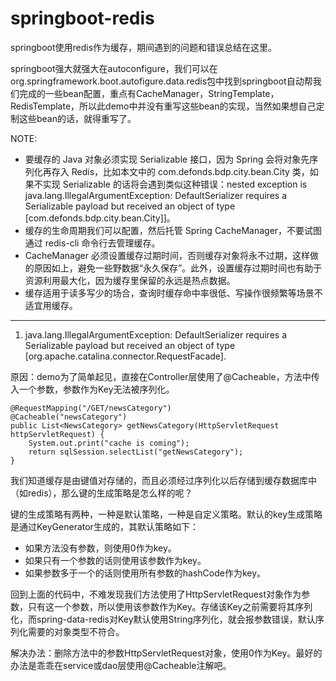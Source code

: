 # springboot-redis
springboot使用redis作为缓存，期间遇到的问题和错误总结在这里。

springboot强大就强大在autoconfigure，我们可以在org.springframework.boot.autofigure.data.redis包中找到springboot自动帮我们完成的一些bean配置，重点有CacheManager，StringTemplate，RedisTemplate，所以此demo中并没有重写这些bean的实现，当然如果想自己定制这些bean的话，就得重写了。

NOTE:

+ 要缓存的 Java 对象必须实现 Serializable 接口，因为 Spring 会将对象先序列化再存入 Redis，比如本文中的 com.defonds.bdp.city.bean.City 类，如果不实现 Serializable 的话将会遇到类似这种错误：nested exception is java.lang.IllegalArgumentException: DefaultSerializer requires a Serializable payload but received an object of type [com.defonds.bdp.city.bean.City]]。
+ 缓存的生命周期我们可以配置，然后托管 Spring CacheManager，不要试图通过 redis-cli 命令行去管理缓存。
+ CacheManager 必须设置缓存过期时间，否则缓存对象将永不过期，这样做的原因如上，避免一些野数据“永久保存”。此外，设置缓存过期时间也有助于资源利用最大化，因为缓存里保留的永远是热点数据。
+ 缓存适用于读多写少的场合，查询时缓存命中率很低、写操作很频繁等场景不适宜用缓存。

- - -
1. java.lang.IllegalArgumentException: DefaultSerializer requires a Serializable payload but received an object of type [org.apache.catalina.connector.RequestFacade].

原因：demo为了简单起见，直接在Controller层使用了@Cacheable，方法中传入一个参数，参数作为Key无法被序列化。

    @RequestMapping("/GET/newsCategory")
    @Cacheable("newsCategory")
    public List<NewsCategory> getNewsCategory(HttpServletRequest httpServletRequest) {
        System.out.print("cache is coming");
        return sqlSession.selectList("getNewsCategory");
    }

我们知道缓存是由键值对存储的，而且必须经过序列化以后存储到缓存数据库中（如redis），那么键的生成策略是怎么样的呢？

键的生成策略有两种，一种是默认策略，一种是自定义策略。默认的key生成策略是通过KeyGenerator生成的，其默认策略如下：
+ 如果方法没有参数，则使用0作为key。
+ 如果只有一个参数的话则使用该参数作为key。
+ 如果参数多于一个的话则使用所有参数的hashCode作为key。

回到上面的代码中，不难发现我们方法使用了HttpServletRequest对象作为参数，只有这一个参数，所以使用该参数作为Key。存储该Key之前需要将其序列化，而spring-data-redis对Key默认使用String序列化，就会报参数错误，默认序列化需要的对象类型不符合。

解决办法：删除方法中的参数HttpServletRequest对象，使用0作为Key。最好的办法是乖乖在service或dao层使用@Cacheable注解吧。

